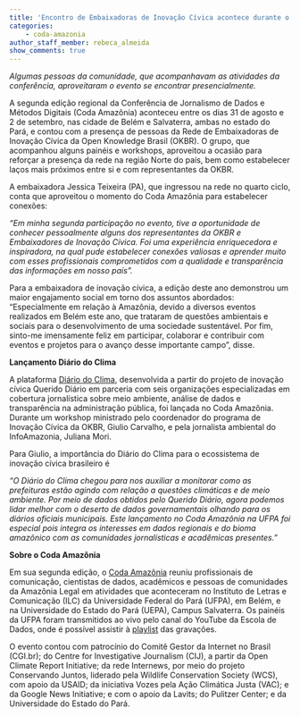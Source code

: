 ```yaml
---
title: 'Encontro de Embaixadoras de Inovação Cívica acontece durante o Coda Amazônia'
categories: 
    - coda-amazonia
author_staff_member: rebeca_almeida
show_comments: true
---
```

*Algumas pessoas da comunidade, que acompanhavam as atividades da conferência, aproveitaram o evento se encontrar presencialmente.*

A segunda edição regional da Conferência de Jornalismo de Dados e Métodos Digitais (Coda Amazônia) aconteceu entre os dias 31 de agosto e 2 de setembro, nas cidade de Belém e Salvaterra, ambas no estado do Pará, e contou com a presença de pessoas da Rede de Embaixadoras de Inovação Cívica da Open Knowledge Brasil (OKBR). O grupo, que acompanhou alguns painéis e workshops, aproveitou a ocasião para reforçar a presença da rede na região Norte do país, bem como estabelecer laços mais próximos entre si e com representantes da OKBR.   

A embaixadora Jessica Teixeira (PA), que ingressou na rede no quarto ciclo, conta que aproveitou o momento do Coda Amazônia para estabelecer conexões: 

*“Em minha segunda participação no evento, tive a oportunidade de conhecer pessoalmente alguns dos representantes da OKBR e Embaixadores de Inovação Cívica. Foi uma experiência enriquecedora e inspiradora, na qual pude estabelecer conexões valiosas e aprender muito com esses profissionais comprometidos com a qualidade e transparência das informações em nosso país”.* 

Para a embaixadora de inovação cívica, a edição deste ano demonstrou um maior engajamento social em torno dos assuntos abordados: “Especialmente em relação à Amazônia, devido a diversos eventos realizados em Belém este ano, que trataram de questões ambientais e sociais para o desenvolvimento de uma sociedade sustentável. Por fim, sinto-me imensamente feliz em participar, colaborar e contribuir com eventos e projetos para o avanço desse importante campo”, disse.


**Lançamento Diário do Clima**

A plataforma [Diário do Clima](https://diariodoclima.org.br/), desenvolvida a partir do projeto de inovação cívica Querido Diário em parceria com seis organizações especializadas em cobertura jornalística sobre meio ambiente, análise de dados e transparência na administração pública, foi lançada no Coda Amazônia. Durante um workshop ministrado pelo coordenador do programa de Inovação Cívica da OKBR, Giulio Carvalho, e pela jornalista ambiental do InfoAmazonia, Juliana Mori. 

Para Giulio, a importância do Diário do Clima para o ecossistema de inovação cívica brasileiro é 

*“O Diário do Clima chegou para nos auxiliar a monitorar como as prefeituras estão agindo com relação a questões climáticas e de meio ambiente. Por meio de dados obtidos pelo Querido Diário, agora podemos lidar melhor com o deserto de dados governamentais olhando para os diários oficiais municipais. Este lançamento no Coda Amazônia na UFPA foi especial pois integra os interesses em dados regionais e do bioma amazônico com as comunidades jornalísticas e acadêmicas presentes.”*

**Sobre o Coda Amazônia**

Em sua segunda edição, o [Coda Amazônia](https://escoladedados.org/coda/coda-amz2023/) reuniu profissionais de comunicação, cientistas de dados, acadêmicos e pessoas de comunidades da Amazônia Legal em atividades que aconteceram no Instituto de Letras e Comunicação (ILC) da Universidade Federal do Pará (UFPA), em Belém, e na Universidade do Estado do Pará (UEPA), Campus Salvaterra. Os painéis da UFPA foram transmitidos ao vivo pelo canal do YouTube da Escola de Dados, onde é possível assistir à [playlist](https://www.youtube.com/playlist?list=PLpWp6ibmzPTcir1Plw32zG-URXiDTyUC1) das gravações.

O evento contou com patrocínio do Comitê Gestor da Internet no Brasil (CGI.br); do Centre for Investigative Journalism (CIJ), a partir da Open Climate Report Initiative; da rede Internews, por meio do projeto Conservando Juntos, liderado pela Wildlife Conservation Society (WCS), com apoio da USAID; da iniciativa Vozes pela Ação Climática Justa (VAC); e da Google News Initiative; e com o apoio da Lavits; do Pulitzer Center; e da Universidade do Estado do Pará.
